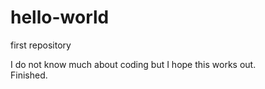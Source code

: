 # hello-world
first repository

I do not know much about coding but I hope this works out.  
Finished.
